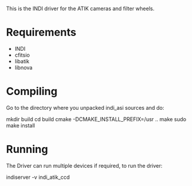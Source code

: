 This is the INDI driver for the ATIK cameras and filter wheels.

# Requirements

+ INDI
+ cfitsio
+ libatik
+ libnova


# Compiling

Go to the directory where  you unpacked indi_asi sources and do:

mkdir build
cd build
cmake -DCMAKE_INSTALL_PREFIX=/usr ..
make
sudo make install

# Running

The Driver can run multiple devices if required, to run the driver:

indiserver -v indi_atik_ccd
